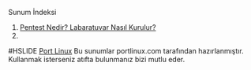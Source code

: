 Sunum İndeksi
1. [Pentest Nedir? Labaratuvar Nasıl Kurulur?](https://gitpitch.com/portlinux/presenta/ilksunum)
2. 
#HSLIDE
[Port Linux](http://www.portlinux.com)
Bu sunumlar portlinux.com tarafından hazırlanmıştır. Kullanmak isterseniz atıfta bulunmanız bizi mutlu eder.
